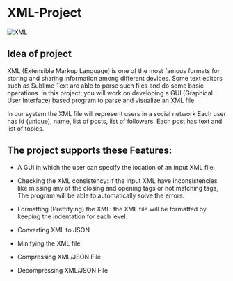 # XML-Project


![XML](https://user-images.githubusercontent.com/84831859/146538365-14606024-64bc-49f4-8367-beaf60f1ba79.png)


## Idea of project

XML (Extensible Markup Language) is one of the most famous formats for storing and sharing
information among different devices. Some text editors such as Sublime Text are able to parse
such files and do some basic operations. In this project, you will work on developing a GUI
(Graphical User Interface) based program to parse and visualize an XML file.

In our system the XML file will represent users in a social network
Each user has id (unique), name, list of posts, list of followers.
Each post has text and list of topics.


## The project supports these Features:

* A GUI in which the user can specify the location of an input XML file.

* Checking the XML consistency: if the input XML have inconsistencies like missing any of the closing and opening tags or not matching tags, The program will be able to automatically solve the errors. 

* Formatting (Prettifying) the XML: the XML file will be formatted by keeping the indentation for each level.

* Converting XML to JSON 

* Minifying the XML file

* Compressing XML/JSON File

* Decompressing XML/JSON File




